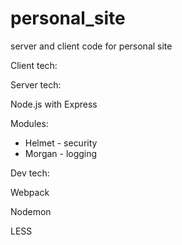 # personal_site
server and client code for personal site

Client tech:


Server tech:

Node.js with Express

Modules:
* Helmet - security
* Morgan - logging

Dev tech:

Webpack

Nodemon

LESS
